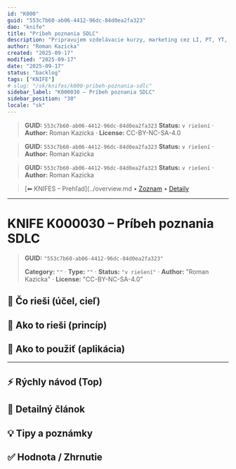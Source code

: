 ```yaml
---
id: "K000"
guid: "553c7b60-ab06-4412-96dc-84d0ea2fa323"
dao: "knife"
title: "Príbeh poznania SDLC"
description: "Pripravujem vzdelávacie kurzy, marketing cez LI, PT, YT, keby som priebezne zverejnoval svoju cestu, mal by som co pisať a bolo by to v kontexte KM, SDLC"
author: "Roman Kazicka"
created: "2025-09-17"
modified: "2025-09-17"
date: "2025-09-17"
status: "backlog"
tags: ["KNIFE"]
# slug: "/sk/knifes/k000-pribeh-poznania-sdlc"
sidebar_label: "K000030 – Príbeh poznania SDLC"
sidebar_position: "30"
locale: "sk"
---
```

<!-- body:start -->

<!-- fm-visible: start -->
> **GUID:** `553c7b60-ab06-4412-96dc-84d0ea2fa323`
> **Status:** `v riešení` · **Author:** Roman Kazicka · **License:** CC-BY-NC-SA-4.0
<!-- fm-visible: end -->
<!-- body:start -->

<!-- fm-visible: start -->
> **GUID:** `553c7b60-ab06-4412-96dc-84d0ea2fa323`
> **Status:** `v riešení` · **Author:** Roman Kazicka
<!-- fm-visible: end -->
<!-- body:start -->

<!-- fm-visible: start -->
> **GUID:** `553c7b60-ab06-4412-96dc-84d0ea2fa323`
> **Status:** `v riešení` · **Author:** Roman Kazicka
<!-- fm-visible: end -->
<!-- body:start -->

<!-- nav:knifes -->
> [⬅ KNIFES – Prehľad](../overview.md • [Zoznam](../KNIFE_Overview_List.md) • [Detaily](../KNIFE_Overview_Details.md)
---
# KNIFE K000030 – Príbeh poznania SDLC
<!-- fm-visible: start -->

> **GUID:** `"553c7b60-ab06-4412-96dc-84d0ea2fa323"`
>   
> **Category:** `""` · **Type:** `""` · **Status:** `"v riešení"` · **Author:** "Roman Kazicka" · **License:** "CC-BY-NC-SA-4.0"
<!-- fm-visible: end -->


## 🎯 Čo rieši (účel, cieľ)

## 🧩 Ako to rieši (princíp)

## 🧪 Ako to použiť (aplikácia)

---

## ⚡ Rýchly návod (Top)

## 📜 Detailný článok

## 💡 Tipy a poznámky

## ✅ Hodnota / Zhrnutie
